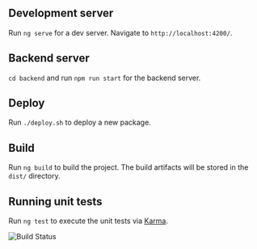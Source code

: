 ## Development server

Run `ng serve` for a dev server. Navigate to `http://localhost:4200/`.

## Backend server

`cd backend` and run `npm run start` for the backend server.

## Deploy

Run `./deploy.sh` to deploy a new package.

## Build

Run `ng build` to build the project. The build artifacts will be stored in the `dist/` directory.

## Running unit tests

Run `ng test` to execute the unit tests via [Karma](https://karma-runner.github.io).

![Build Status](https://codebuild.eu-central-1.amazonaws.com/badges?uuid=eyJlbmNyeXB0ZWREYXRhIjoiWXdoTE9DbUg1NXM1OEpBMzB6UzJlUEw5cjFwdi92YURVWDc4bVdxck5ZR1V4WTJZUjByY2hTQnNiRVpwQ2Y0cmhGWFRPaXpEbjRvTzJPdTBva1l0ang4PSIsIml2UGFyYW1ldGVyU3BlYyI6Ii9RaVl2ZXJ2YnNER0JLYlIiLCJtYXRlcmlhbFNldFNlcmlhbCI6MX0%3D&branch=main)
